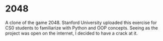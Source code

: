 # 2048
A clone of the game 2048.  Stanford University uploaded this exercise for CS0 students to familiarize with Python and OOP concepts.  Seeing as the project was open on the internet, I decided to have a crack at it.

